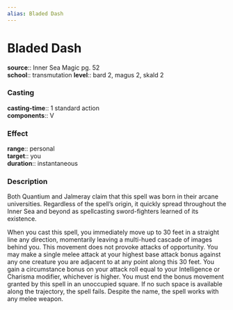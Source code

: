 ```yaml
---
alias: Bladed Dash
---
```


# Bladed Dash 

**source**:: Inner Sea Magic pg. 52  
**school**:: transmutation
**level**:: bard 2, magus 2, skald 2

### Casting 

**casting-time**:: 1 standard action  
**components**:: V

### Effect 

**range**:: personal  
**target**:: you  
**duration**:: instantaneous

### Description 

Both Quantium and Jalmeray claim that this spell was born in their arcane universities. Regardless of the spell’s origin, it quickly spread throughout the Inner Sea and beyond as spellcasting sword-fighters learned of its existence.  
  
When you cast this spell, you immediately move up to 30 feet in a straight line any direction, momentarily leaving a multi-hued cascade of images behind you. This movement does not provoke attacks of opportunity. You may make a single melee attack at your highest base attack bonus against any one creature you are adjacent to at any point along this 30 feet. You gain a circumstance bonus on your attack roll equal to your Intelligence or Charisma modifier, whichever is higher. You must end the bonus movement granted by this spell in an unoccupied square. If no such space is available along the trajectory, the spell fails. Despite the name, the spell works with any melee weapon.

